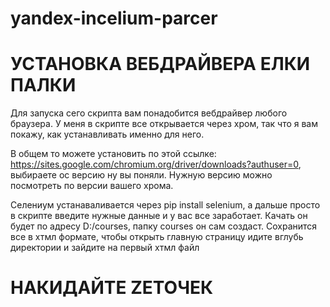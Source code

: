 # yandex-incelium-parcer
# УСТАНОВКА ВЕБДРАЙВЕРА ЕЛКИ ПАЛКИ   

Для запуска сего скрипта вам понадобится вебдрайвер любого браузера. У меня в скрипте все открывается через хром, так что я вам покажу, как устанавливать именно для него.

В общем то можете установить по этой ссылке: https://sites.google.com/chromium.org/driver/downloads?authuser=0, выбираете ос версию ну вы поняли. Нужную версию можно посмотреть по версии вашего хрома. 

Селениум устанаваливается через pip install selenium, а дальше просто в скрипте введите нужные данные и у вас все заработает. Качать он будет по адресу D:/courses, папку courses он сам создаст. Сохранится все в хтмл формате, чтобы открыть главную страницу идите вглубь директории и зайдите на первый хтмл файл





# НАКИДАЙТЕ ZЕТОЧЕК

